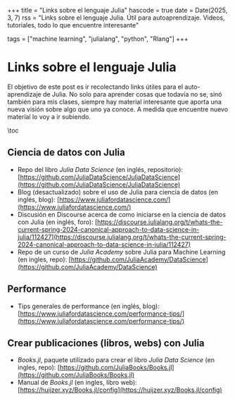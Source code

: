 +++
title = "Links sobre el lenguaje Julia"
hascode = true
date = Date(2025, 3, 7)
rss = "Links sobre el lenguaje Julia. Útil para autoaprendizaje. Videos, tutoriales, todo lo que encuentre interesante"

tags = ["machine learning", "julialang", "python", "Rlang"]
+++

# Links sobre el lenguaje Julia
El objetivo de este post es ir recolectando links útiles para el auto-aprendizaje de Julia. No solo para aprender cosas que todavía no se, sinó también para mis clases, siempre hay material interesante que aporta una nueva visión sobre algo que uno ya conoce. A medida que encuentre nuevo material lo voy a ir subiendo.

\toc


## Ciencia de datos con Julia

* Repo del libro _Julia Data Science_ (en inglés, repositorio): [https://github.com/JuliaDataScience/JuliaDataScience](https://github.com/JuliaDataScience/JuliaDataScience)
* Blog (desactualizado) sobre el uso de Julia para ciencia de datos (en inglés, blog): [https://www.juliafordatascience.com/](https://www.juliafordatascience.com/)
* Discusión en Discourse acerca de como iniciarse en la ciencia de datos con Julia (en inglés, foro): [https://discourse.julialang.org/t/whats-the-current-spring-2024-canonical-approach-to-data-science-in-julia/112427](https://discourse.julialang.org/t/whats-the-current-spring-2024-canonical-approach-to-data-science-in-julia/112427)
* Repo de un curso de _Julia Academy_ sobre Julia para Machine Learning (en ingles, repo): [https://github.com/JuliaAcademy/DataScience](https://github.com/JuliaAcademy/DataScience)

## Performance

* Tips generales de performance (en inglés, blog): [https://www.juliafordatascience.com/performance-tips/](https://www.juliafordatascience.com/performance-tips/)

## Crear publicaciones (libros, webs) con Julia

* _Books.jl_, paquete utilizado para crear el libro _Julia Data Science_ (en ingles, repo): [https://github.com/JuliaBooks/Books.jl](https://github.com/JuliaBooks/Books.jl)
* Manual de _Books.jl_ (en ingles, libro web): [https://huijzer.xyz/Books.jl/config](https://huijzer.xyz/Books.jl/config) 